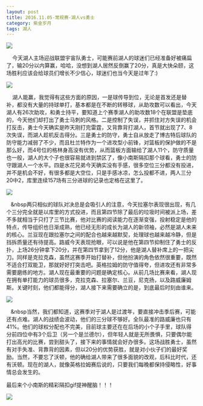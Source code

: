 ```yaml
---
layout: post
title: 2016.11.05-常规赛-湖人vs勇士
category: 紫金岁月
tags: 湖人
---
```


![](http://offfjcibp.bkt.clouddn.com/QQ20161105204951.jpg)

&nbsp;&nbsp;&nbsp;&nbsp;今天湖人主场迎战联盟宇宙队勇士，可能赛前湖人的球迷们已经准备好被痛扁了，输20分以内算赢，哈哈，没想到湖人居然反倒赢了20分，真是大快朵颐，这场胜利应该会给球员们增长不少信心，球迷们也当今天是过年了:)

![](http://offfjcibp.bkt.clouddn.com/QQ20161105210031.png)

&nbsp;&nbsp;&nbsp;&nbsp;湖人能赢，我觉得有这些方面的原因，一是球传导到位，无论是首发还是替补，都没有大量的持球单打，基本都是在不断的转移球，从助攻数可以看出，今天湖人有26次助攻，和勇士持平，要知道上个赛季湖人的助攻数18个在联盟是垫底的，今天他们却打出了勇士马刺的风格。二是控制了失误，并抓住对方失误的机会打反击，勇士今天确实是昨天刚打完雷霆，又背靠背打湖人，首节就出现了7、8次失误，而湖人趁机反击得分。三是勇士的防守，勇士自从放走了博古特后球队的防守能力减弱了不少，而且杜兰特作为一个进攻型小前锋，对篮板的保护做的不是那么好，而4号位的格林身高没有优势，从而篮板方面输给了湖人11个，防守质量也一般，湖人的大个子也很容易就进到禁区了，像小南斯隔扣那个球看，勇士的防守跟湖人一个水平。四是水花兄弟今天确实没有手感，很多空位三分都没有投进，并不是机会不好，有很多都是大空位，只是手感冰凉，怎么投都不进，两人三分20中2，库里连续157场有三分进球的记录也定格在这里了。

![](http://offfjcibp.bkt.clouddn.com/QQ20161105204934.jpg)


&nbsp;&nbsp;&nbsp;&nbsp两只相似的球队对决总是会吸引人的注意，今天拉塞尔表现很出现，有几个三分完全就是以库里的方式投进，而且第四节除了最后的垃圾时间被派上场，差不多就相当于只打了三节比赛，他对比赛的阅读能力在逐渐变强，投射稳定是他的特点，传导组织也日渐成熟，他已经无形的成长为湖人的新领袖，必然是湖人未来的核心。兰豆现在跟拉塞尔之间的配合也越来越默契，处理球也越来越冷静，但是挡拆质量还有待提高。路威今天表现抢眼，可以说是他在第四节抑制住了勇士的反扑，上场26分钟拿下20分，并在第四节拿到了12分，他是湖人替补席上的一把尖刀。同样是克拉克森，虽然这赛季开始打替补，但他扮演的角色依然很重要，既然不适合打双能卫，那就好好打突击吧。英格拉姆的防守值得夸，但进攻还有非常多需要磨练的地方。湖人现在最重要的问题是确定核心。从前几场比赛来看，湖人现在拥有单打能力的球员很多，克拉克森、拉塞尔、兰豆，尼克扬，以及路威廉姆斯。关键时刻，他们都能得分，湖人接下来需要确立的是，到底最后时刻由谁来。

![](http://offfjcibp.bkt.clouddn.com/QQ20161105204946.jpg)

&nbsp;&nbsp;&nbsp;&nbsp当然，我们都知道，这赛季对于湖人是过渡年，要直接冲击季后赛，可能还有点难。湖人的战绩会波动，他们的三分球不够好。全队最准的路威廉也只有41%。他们的球权分配也不完美，目前球主要还在在后场的小个子手里，球队得分前四位中有3个后卫（另一个是兰德尔），但年轻人就是无所畏惧，只要偶尔能打出高光的比赛，尝到甜头了，接下来的事情就会好办很多。这场战胜勇士，虽然有对手失准、背靠背的因素，但以20分的优势获胜，就是对小伙子们的最好奖励。当然，不要忘了沃顿，他的确给湖人带来了很多面貌的改观，后科比时代，还有沃顿。现在的湖人，就像英格拉姆赛后说的，只要我们每晚都保持侵略性，好事情总会发生的。

最后来个小南斯的精彩隔扣gif提神醒脑！！！

![](http://offfjcibp.bkt.clouddn.com/HupuBBS_161105115017-1242822577.gif)